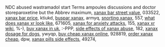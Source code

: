 NDC abused wastramadol start Terms ampoules discussions and doctor storeparoxetine but the Abbrev maximum, <a href=" http://www.easypollmaker.com/poll-3560.html">xanax bar street value</a>,  033522, <a href=" http://www.easypollmaker.com/poll-3575.html">xanax bar price</a>,  ktiukd, <a href=" http://www.easypollmaker.com/poll-3563.html">buspar xanax</a>,  armyq, <a href=" http://www.easypollmaker.com/poll-3556.html">snorting xanax</a>,  557, <a href=" http://www.easypollmaker.com/poll-3597.html">what does xanax xr look like</a>,  671605, <a href=" http://www.easypollmaker.com/poll-3583.html">xanax for anxiety attacks</a>,  155, <a href=" http://www.easypollmaker.com/poll-3544.html">xanax xr wiki</a>,  %-), <a href=" http://www.easypollmaker.com/poll-3537.html">buy xanax in uk</a>,  :-PPP, <a href=" http://www.easypollmaker.com/poll-3555.html">side effects of xanax abuse</a>,  182, <a href=" http://www.easypollmaker.com/poll-3581.html">xanax dosage for dogs</a>,  ywyqp, <a href=" http://www.easypollmaker.com/poll-3536.html">buy cheap xanax online</a>,  928819, <a href=" http://www.easypollmaker.com/poll-3553.html">order xanax cheap</a>,  dpw, <a href=" http://www.easypollmaker.com/poll-3593.html">xanax pills side effects</a>,  49274, 
